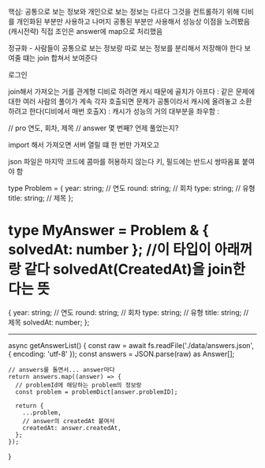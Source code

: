 핵심: 공통으로 보는 정보와 개인으로 보는 정보는 다르다
그것을 컨트롤하기 위해 디비를 개인화된 부분만 사용하고 나머지 공통된 부분만 사용해서 
성능상 이점을 노려봤음(캐시전략)
직접 조인은 answer에 map으로 처리했음



정규화 - 사람들이 공통으로 보는 정보랑 따로 보는 정보를 분리해서 저장해야 한다
보여줄 떄는 join 합쳐서 보여준다

로그인

join해서 가져오는 거를 관계형 디비로 하려면 캐시 때문에 골치가 아프다
: 같은 문제에 대한 여러 사람의 풀이가 계속 각자 호출되면
문제가 공통이라서 캐시에 올려놓고 소환하려고 한다(디비에서 매번 호출X)
: 캐시가 성능의 거의 대부분을 좌우함
: 

// pro
연도, 회차, 제목
// answer
몇 번째? 언제 풀었는지?

import 해서 가져오면 서버 열릴 떄 한 번만 가져오고


json 파일은 마지막 코드에 콤마를 허용하지 않는다
키, 필드에는 반드시 쌍따옴표 붙여야 함


type Problem = {
  year: string; // 연도
  round: string; // 회차
  type: string; // 유형
  title: string; // 제목
};


type MyAnswer = Problem & { solvedAt: number };
//이 타입이 아래꺼랑 같다
solvedAt(CreatedAt)을 join한다는 뜻
=

{
  year: string; // 연도
  round: string; // 회차
  type: string; // 유형
  title: string; // 제목
  solvedAt: number;
};


--------

  async getAnswerList() {
    const raw = await fs.readFile('./data/answers.json', { encoding: 'utf-8' });
    const answers = JSON.parse(raw) as Answer[];

    // answers를 돌면서... answer마다
    return answers.map((answer) => {
      // problemId에 해당하는 problem의 정보랑
      const problem = problemDict[answer.problemID];

      return {
        ...problem,
        // answer의 createdAt 붙여서
        createdAt: answer.createdAt,
      };
    });
  }
